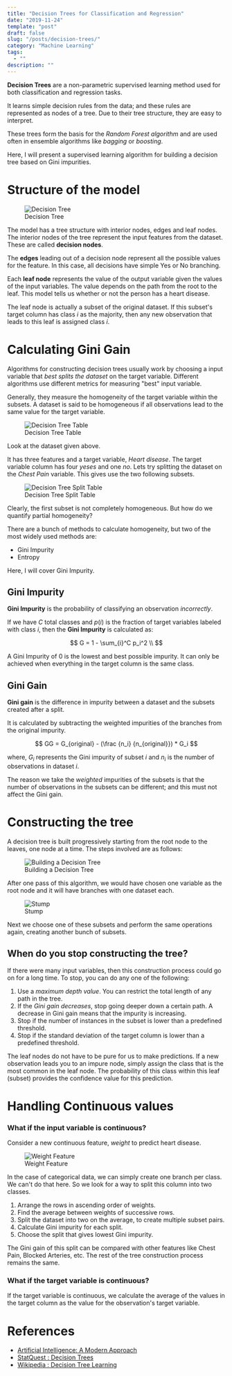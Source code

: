 ```yaml
---
title: "Decision Trees for Classification and Regression"
date: "2019-11-24"
template: "post"
draft: false
slug: "/posts/decision-trees/"
category: "Machine Learning"
tags:
  - ""
description: ""
---
```

**Decision Trees** are a non-parametric supervised learning method used for both classification and regression tasks.

It learns simple decision rules from the data; and these rules are represented as nodes of a tree. Due to their tree structure, they are easy to interpret.

These trees form the basis for the *Random Forest algorithm* and are used often in ensemble algorithms like *bagging* or *boosting*.

Here, I will present a supervised learning algorithm for building a decision tree based on Gini impurities.

# Structure of the model

<figure style="width: 700px">
	<img src="/media/machine learning/decision trees/decision-tree.png" alt="Decision Tree">
	<figcaption>Decision Tree</figcaption>
</figure>

The model has a tree structure with interior nodes, edges and leaf nodes. The interior nodes of the tree represent the input features from the dataset. These are called **decision nodes**.

The **edges** leading out of a decision node represent all the possible values for the feature. In this case, all decisions have simple Yes or No branching.

Each **leaf node** represents the value of the output variable given the values of the input variables. The value depends on the path from the root to the leaf. This model tells us whether or not the person has a heart disease.

The leaf node is actually a subset of the original dataset. If this subset's target column has class $i$ as the majority, then any new observation that leads to this leaf is assigned class $i$.

# Calculating Gini Gain

Algorithms for constructing decision trees usually work by choosing a input variable that *best splits the dataset* on the target variable. Different algorithms use different metrics for measuring "best" input variable.

Generally, they measure the homogeneity of the target variable within the subsets. A dataset is said to be homogeneous if all observations lead to the same value for the target variable.

<figure style="width: 600px">
	<img src="/media/machine learning/decision trees/decision-tree-table.png" alt="Decision Tree Table">
	<figcaption>Decision Tree Table</figcaption>
</figure>

Look at the dataset given above.

It has three features and a target variable, *Heart disease*. The target variable column has four *yeses* and one *no*. Lets try splitting the dataset on the *Chest Pain* variable. This gives use the two following subsets.

<figure style="width: 600px">
	<img src="/media/machine learning/decision trees/split-table.png" alt="Decision Tree Split Table">
	<figcaption>Decision Tree Split Table</figcaption>
</figure>

Clearly, the first subset is not completely homogeneous. But how do we quantify partial homogeneity?

There are a bunch of methods to calculate homogeneity, but two of the most widely used methods are:

- Gini Impurity
- Entropy

Here, I will cover Gini Impurity.

## Gini Impurity

**Gini Impurity** is the probability of classifying an observation *incorrectly*.

If we have $C$ total classes and $p(i)$ is the fraction of target variables labeled with class $i$, then the **Gini Impurity** is calculated as:

$$
G = 1 - \sum_{i}^C p_i^2  \\
$$

A Gini Impurity of $0$ is the lowest and best possible impurity. It can only be achieved when everything in the target column is the same class.

## Gini Gain

**Gini gain** is the difference in impurity between a dataset and the subsets created after a split.

It is calculated by subtracting the weighted impurities of the branches from the original impurity.

$$
GG = G_{original} - (\frac {n_i} {n_{original}}) * G_i
$$

where, $G_i$ represents the Gini impurity of subset $i$ and $n_i$ is the number of observations in dataset $i$.

The reason we take the *weighted* impurities of the subsets is that the number of observations in the subsets can be different; and this must not affect the Gini gain.

# Constructing the tree

A decision tree is built progressively starting from the root node to the leaves, one node at a time. The steps involved are as follows:

<figure style="width: 800px">
	<img src="/media/machine learning/decision trees/building-tree.png" alt="Building a Decision Tree">
	<figcaption>Building a Decision Tree</figcaption>
</figure>

After one pass of this algorithm, we would have chosen one variable as the root node and it will have branches with one dataset each.

<figure style="width: 650px">
	<img src="/media/machine learning/decision trees/stump.png" alt="Stump">
	<figcaption>Stump</figcaption>
</figure>

Next we choose one of these subsets and perform the same operations again, creating another bunch of subsets.

## When do you stop constructing the tree?

If there were many input variables, then this construction process could go on for a long time. To stop, you can do any one of the following:

1. Use a *maximum depth value*. You can restrict the total length of any path in the tree.
1. If the *Gini gain decreases*, stop going deeper down a certain path. A decrease in Gini gain means that the impurity is increasing.
1. Stop if the number of instances in the subset is lower than a predefined threshold.
1. Stop if the standard deviation of the target column is lower than a predefined threshold.

The leaf nodes do not have to be pure for us to make predictions. If a new observation leads you to an impure node, simply assign the class that is the most common in the leaf node. The probability of this class within this leaf (subset) provides the confidence value for this prediction.

# Handling Continuous values

### What if the input variable is continuous?

Consider a new continuous feature, *weight* to predict heart disease.

<figure style="width: 650px">
	<img src="/media/machine learning/decision trees/weight-feature.png" alt="Weight Feature">
	<figcaption>Weight Feature</figcaption>
</figure>

In the case of categorical data, we can simply create one branch per class. We can't do that here. So we look for a way to split this column into two classes.

1. Arrange the rows in ascending order of weights.
1. Find the average between weights of successive rows.
1. Split the dataset into two on the average, to create multiple subset pairs.
1. Calculate Gini impurity for each split.
1. Choose the split that gives lowest Gini impurity.

The Gini gain of this split can be compared with other features like Chest Pain, Blocked Arteries, etc. The rest of the tree construction process remains the same.

### What if the target variable is continuous?

If the target variable is continuous, we calculate the average of the values in the target column as the value for the observation's target variable.

# References

- [Artificial Intelligence: A Modern Approach](http://aima.cs.berkeley.edu/)
- [StatQuest : Decision Trees](https://www.youtube.com/watch?v=7VeUPuFGJHk&list=LLm-oVeNttHguGRcnMcWtZRg&index=2&t=0s)
- [Wikipedia : Decision Tree Learning](https://en.wikipedia.org/wiki/Decision_tree_learning)
